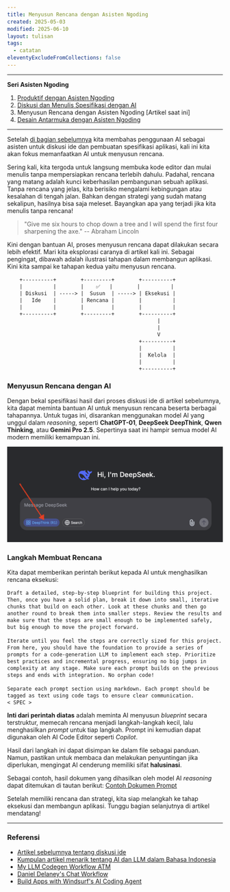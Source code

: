 ```yaml
---
title: Menyusun Rencana dengan Asisten Ngoding
created: 2025-05-03
modified: 2025-06-10
layout: tulisan
tags:
  - catatan
eleventyExcludeFromCollections: false
---
```


--- 
**Seri Asisten Ngoding**
1. [Produktif dengan Asisten Ngoding](/catatan/asisten-ngoding)
2. [Diskusi dan Menulis Spesifikasi dengan AI](/catatan/asisten-ngoding-2)
3. Menyusun Rencana dengan Asisten Ngoding [Artikel saat ini]
4. [Desain Antarmuka dengan Asisten Ngoding](/catatan/asisten-ngoding-4)
---


Setelah [di bagian sebelumnya](/catatan/asisten-ngoding-2) kita membahas penggunaan AI sebagai asisten untuk diskusi ide dan pembuatan spesifikasi aplikasi, kali ini kita akan fokus memanfaatkan AI untuk menyusun rencana. 

Sering kali, kita tergoda untuk langsung membuka kode editor dan mulai menulis tanpa mempersiapkan rencana terlebih dahulu. Padahal, rencana yang matang adalah kunci keberhasilan pembangunan sebuah aplikasi. Tanpa rencana yang jelas, kita berisiko mengalami kebingungan atau kesalahan di tengah jalan. Bahkan dengan strategi yang sudah matang sekalipun, hasilnya bisa saja meleset. Bayangkan apa yang terjadi jika kita menulis tanpa rencana!

> "Give me six hours to chop down a tree and I will spend the first four sharpening the axe." -- Abraham Lincoln

Kini dengan bantuan AI, proses menyusun rencana dapat dilakukan secara lebih efektif. Mari kita eksplorasi caranya di artikel kali ini. Sebagai pengingat, dibawah adalah ilustrasi tahapan dalam membangun aplikasi. Kini kita sampai ke tahapan kedua yaitu menyusun rencana.

```
    +----------+        +---------+        +----------+
    |          |        |    ✅   |        |          |
    | Diskusi  | -----> |  Susun  | -----> | Eksekusi |
    |   Ide    |        | Rencana |        |          |
    |          |        |         |        |          |
    +----------+        +---------+        +----------+
                                                 |
                                                 |
                                                 V
                                           +----------+
                                           |          |
                                           |  Kelola  |
                                           |          |
                                           +----------+
```

### Menyusun Rencana dengan AI

Dengan bekal spesifikasi hasil dari proses diskusi ide di artikel sebelumnya, kita dapat meminta bantuan AI untuk menyusun rencana beserta berbagai tahapannya. Untuk tugas ini, disarankan menggunakan model AI yang unggul dalam *reasoning*, seperti **ChatGPT-01**, **DeepSeek DeepThink**, **Qwen Thinking**, atau **Gemini Pro 2.5**. Sepertinya saat ini hampir semua model AI modern memiliki kemampuan ini.

![DeepSeek DeepThink](/assets/asisten/deepseek-r1.png)

### Langkah Membuat Rencana

Kita dapat memberikan perintah berikut kepada AI untuk menghasilkan rencana eksekusi:

```text
Draft a detailed, step-by-step blueprint for building this project. Then, once you have a solid plan, break it down into small, iterative chunks that build on each other. Look at these chunks and then go another round to break them into smaller steps. Review the results and make sure that the steps are small enough to be implemented safely, but big enough to move the project forward.

Iterate until you feel the steps are correctly sized for this project. From here, you should have the foundation to provide a series of prompts for a code-generation LLM to implement each step. Prioritize best practices and incremental progress, ensuring no big jumps in complexity at any stage. Make sure each prompt builds on the previous steps and ends with integration. No orphan code!

Separate each prompt section using markdown. Each prompt should be tagged as text using code tags to ensure clear communication.
< SPEC >
```

**Inti dari perintah diatas** adalah meminta AI menyusun _blueprint_ secara terstruktur, memecah rencana menjadi langkah-langkah kecil, lalu menghasilkan *prompt* untuk tiap langkah. Prompt ini kemudian dapat digunakan oleh AI Code Editor seperti *Copilot*.

Hasil dari langkah ini dapat disimpan ke dalam file sebagai panduan. Namun, pastikan untuk membaca dan melakukan penyuntingan jika diperlukan, mengingat AI cenderung memiliki sifat **halusinasi**.

Sebagai contoh, hasil dokumen yang dihasilkan oleh model AI *reasoning* dapat ditemukan di tautan berikut:
[Contoh Dokumen Prompt](/assets/asisten/prompt_plan.md)

Setelah memiliki rencana dan strategi, kita siap melangkah ke tahap eksekusi dan membangun aplikasi. Tunggu bagian selanjutnya di artikel mendatang!

---

### Referensi

- [Artikel sebelumnya tentang diskusi ide](/catatan/asisten-ngoding-2)
- [Kumpulan artikel menarik tentang AI dan LLM dalam Bahasa Indonesia](https://dekontaminasi.substack.com)
- [My LLM Codegen Workflow ATM](https://harper.blog/2025/02/16/my-llm-codegen-workflow-atm/)
- [Daniel Delaney's Chat Workflow](https://danieldelaney.net/chat)
- [Build Apps with Windsurf's AI Coding Agent](https://learn.deeplearning.ai/courses/build-apps-with-windsurfs-ai-coding-agent)

